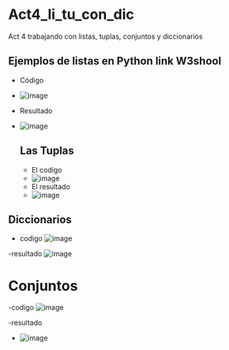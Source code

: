 # Act4_li_tu_con_dic
Act 4 trabajando con listas, tuplas, conjuntos y diccionarios
## Ejemplos de listas en Python link W3shool
- Código
- ![image](https://github.com/user-attachments/assets/0dee10ac-b0e8-45f9-99c8-45e17e74857e)
- Resultado
- ![image](https://github.com/user-attachments/assets/12fb3297-bc11-4695-b5e9-9a650f76c204)

  ## Las Tuplas
  - El codigo
  - ![image](https://github.com/user-attachments/assets/ff9ceb76-8bc3-4f00-a9c1-0a2b0c18694d)
  - El resultado
  - ![image](https://github.com/user-attachments/assets/5ca1e6e8-7b35-4e35-b760-d85f3ae01569)


## Diccionarios
- codigo
![image](https://github.com/user-attachments/assets/df3b78b5-acd4-41bf-b4d0-7ec56f93b727)

-resultado 
![image](https://github.com/user-attachments/assets/c632cfce-fad0-4646-b2fb-9837d2836267)

# Conjuntos
-codigo
![image](https://github.com/user-attachments/assets/b0071ec3-8bc4-4a7a-b76c-01699fe4d04f)

-resultado
- ![image](https://github.com/user-attachments/assets/7a0a7063-c0f3-47d4-9d12-605eb869686c)




 

